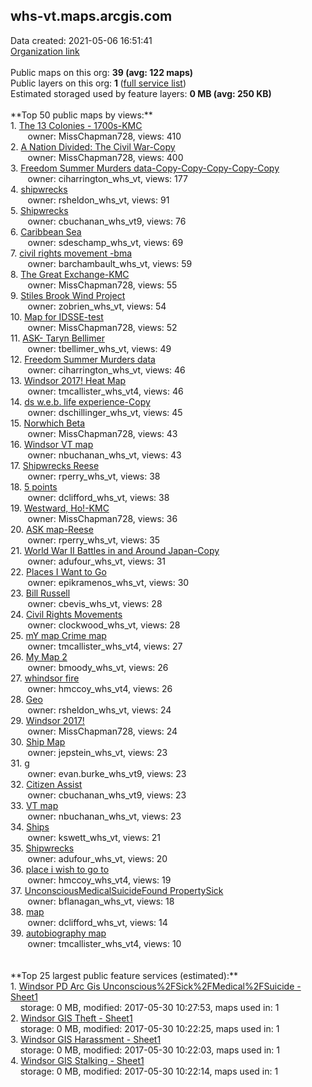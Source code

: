 <h2>whs-vt.maps.arcgis.com</h2> Data created: 2021-05-06 16:51:41 <br /><a target='new' href='https://whs-vt.maps.arcgis.com'>Organization link</a><br /><br />Public maps on this org: <b>39 (avg: 122 maps)</b><br />Public layers on this org: <b>1 </b>(<a target='new' href='https://services.arcgis.com/M2iy7cwxIRkLmZ8p/ArcGIS/rest/services'>full service list</a>)<br />Estimated storaged used by feature layers: <b>0 MB (avg: 250 KB)</b><br /><br />**Top 50 public maps by views:**<br />  1. <a target='new' href='https://www.arcgis.com/home/item.html?id=49c5a7fde9044968b225b7b8d85f6503'>The 13 Colonies - 1700s-KMC</a> <br />  &nbsp;&nbsp;&nbsp;&nbsp; &nbsp;&nbsp;owner: MissChapman728, views: 410<br />  2. <a target='new' href='https://www.arcgis.com/home/item.html?id=879bc043939c44498a9ea8d3bcc9f66a'>A Nation Divided: The Civil War-Copy</a> <br />  &nbsp;&nbsp;&nbsp;&nbsp; &nbsp;&nbsp;owner: MissChapman728, views: 400<br />  3. <a target='new' href='https://www.arcgis.com/home/item.html?id=46592166b9c04960b27d9a19c590bb3b'>Freedom Summer Murders data-Copy-Copy-Copy-Copy-Copy</a> <br />  &nbsp;&nbsp;&nbsp;&nbsp; &nbsp;&nbsp;owner: ciharrington_whs_vt, views: 177<br />  4. <a target='new' href='https://www.arcgis.com/home/item.html?id=6849da6fe62847f987d5a094b5cdd65a'>shipwrecks</a> <br />  &nbsp;&nbsp;&nbsp;&nbsp; &nbsp;&nbsp;owner: rsheldon_whs_vt, views: 91<br />  5. <a target='new' href='https://www.arcgis.com/home/item.html?id=67e8da1e91dc483abf0e39c303386896'>Shipwrecks</a> <br />  &nbsp;&nbsp;&nbsp;&nbsp; &nbsp;&nbsp;owner: cbuchanan_whs_vt9, views: 76<br />  6. <a target='new' href='https://www.arcgis.com/home/item.html?id=bb47a313e50645df857a4ed6af1ff3ca'>Caribbean Sea</a> <br />  &nbsp;&nbsp;&nbsp;&nbsp; &nbsp;&nbsp;owner: sdeschamp_whs_vt, views: 69<br />  7. <a target='new' href='https://www.arcgis.com/home/item.html?id=d7fa0598665341ad8ad138893c93dc4e'>civil rights movement -bma</a> <br />  &nbsp;&nbsp;&nbsp;&nbsp; &nbsp;&nbsp;owner: barchambault_whs_vt, views: 59<br />  8. <a target='new' href='https://www.arcgis.com/home/item.html?id=c7a9c4c2478c4655bd77de849f8d35f7'>The Great Exchange-KMC</a> <br />  &nbsp;&nbsp;&nbsp;&nbsp; &nbsp;&nbsp;owner: MissChapman728, views: 55<br />  9. <a target='new' href='https://www.arcgis.com/home/item.html?id=6911e8a6a8ab4065943432ecb6a4ec8f'>Stiles Brook Wind Project</a> <br />  &nbsp;&nbsp;&nbsp;&nbsp; &nbsp;&nbsp;owner: zobrien_whs_vt, views: 54<br />  10. <a target='new' href='https://www.arcgis.com/home/item.html?id=c79c687a77154c098f1f6748d205a3bd'>Map for IDSSE-test</a> <br />  &nbsp;&nbsp;&nbsp;&nbsp; &nbsp;&nbsp;owner: MissChapman728, views: 52<br />  11. <a target='new' href='https://www.arcgis.com/home/item.html?id=062703a4aa7e43fc85f3b10fc0ce77c5'>ASK- Taryn Bellimer</a> <br />  &nbsp;&nbsp;&nbsp;&nbsp; &nbsp;&nbsp;owner: tbellimer_whs_vt, views: 49<br />  12. <a target='new' href='https://www.arcgis.com/home/item.html?id=7e4d5d200fb84d97a472abf37a924abe'>Freedom Summer Murders data</a> <br />  &nbsp;&nbsp;&nbsp;&nbsp; &nbsp;&nbsp;owner: ciharrington_whs_vt, views: 46<br />  13. <a target='new' href='https://www.arcgis.com/home/item.html?id=f2471655bc4f45c38933b9e2896e2573'>Windsor 2017! Heat Map</a> <br />  &nbsp;&nbsp;&nbsp;&nbsp; &nbsp;&nbsp;owner: tmcallister_whs_vt4, views: 46<br />  14. <a target='new' href='https://www.arcgis.com/home/item.html?id=5f8117eac2ec4d9b8c4bc2e35968784f'>ds w.e.b. life experience-Copy</a> <br />  &nbsp;&nbsp;&nbsp;&nbsp; &nbsp;&nbsp;owner: dschillinger_whs_vt, views: 45<br />  15. <a target='new' href='https://www.arcgis.com/home/item.html?id=b7900b591cd4475d8472f3cc727a44c8'>Norwhich Beta</a> <br />  &nbsp;&nbsp;&nbsp;&nbsp; &nbsp;&nbsp;owner: MissChapman728, views: 43<br />  16. <a target='new' href='https://www.arcgis.com/home/item.html?id=c070249b84884c87a8d16a7b5e3dbff6'>Windsor VT map</a> <br />  &nbsp;&nbsp;&nbsp;&nbsp; &nbsp;&nbsp;owner: nbuchanan_whs_vt, views: 43<br />  17. <a target='new' href='https://www.arcgis.com/home/item.html?id=0e29d44994274f579c24045e980cde8c'>Shipwrecks Reese</a> <br />  &nbsp;&nbsp;&nbsp;&nbsp; &nbsp;&nbsp;owner: rperry_whs_vt, views: 38<br />  18. <a target='new' href='https://www.arcgis.com/home/item.html?id=dcfaaf0a8b384c56920b3da887fa1f7c'>5 points</a> <br />  &nbsp;&nbsp;&nbsp;&nbsp; &nbsp;&nbsp;owner: dclifford_whs_vt, views: 38<br />  19. <a target='new' href='https://www.arcgis.com/home/item.html?id=bf44925d11b14350be937b9212699ff8'>Westward, Ho!-KMC</a> <br />  &nbsp;&nbsp;&nbsp;&nbsp; &nbsp;&nbsp;owner: MissChapman728, views: 36<br />  20. <a target='new' href='https://www.arcgis.com/home/item.html?id=34a39741680b498c8e4ca01debb130d1'>ASK map-Reese</a> <br />  &nbsp;&nbsp;&nbsp;&nbsp; &nbsp;&nbsp;owner: rperry_whs_vt, views: 35<br />  21. <a target='new' href='https://www.arcgis.com/home/item.html?id=0bfa3af102f146b7abe1aca0c69d272e'>World War II Battles in and Around Japan-Copy</a> <br />  &nbsp;&nbsp;&nbsp;&nbsp; &nbsp;&nbsp;owner: adufour_whs_vt, views: 31<br />  22. <a target='new' href='https://www.arcgis.com/home/item.html?id=e1869cd85a0b4386a010ef2e5e4b4392'>Places I Want to Go</a> <br />  &nbsp;&nbsp;&nbsp;&nbsp; &nbsp;&nbsp;owner: epikramenos_whs_vt, views: 30<br />  23. <a target='new' href='https://www.arcgis.com/home/item.html?id=d9c90a397e8f4194853146c4aa5d27fa'>Bill Russell</a> <br />  &nbsp;&nbsp;&nbsp;&nbsp; &nbsp;&nbsp;owner: cbevis_whs_vt, views: 28<br />  24. <a target='new' href='https://www.arcgis.com/home/item.html?id=921ea9e6f4064ed58fe692a82380e8ed'>Civil Rights Movements</a> <br />  &nbsp;&nbsp;&nbsp;&nbsp; &nbsp;&nbsp;owner: clockwood_whs_vt, views: 28<br />  25. <a target='new' href='https://www.arcgis.com/home/item.html?id=1d94db4608834f81bd9637b52f5625b7'>mY map Crime map</a> <br />  &nbsp;&nbsp;&nbsp;&nbsp; &nbsp;&nbsp;owner: tmcallister_whs_vt4, views: 27<br />  26. <a target='new' href='https://www.arcgis.com/home/item.html?id=50815c69c90641e188a3452b5c56302b'>My Map 2</a> <br />  &nbsp;&nbsp;&nbsp;&nbsp; &nbsp;&nbsp;owner: bmoody_whs_vt, views: 26<br />  27. <a target='new' href='https://www.arcgis.com/home/item.html?id=c40cebaa91b8442eb12c9ca58f6d7b72'>whindsor  fire</a> <br />  &nbsp;&nbsp;&nbsp;&nbsp; &nbsp;&nbsp;owner: hmccoy_whs_vt4, views: 26<br />  28. <a target='new' href='https://www.arcgis.com/home/item.html?id=b8cb332730374e138014579774a1b0e8'>Geo</a> <br />  &nbsp;&nbsp;&nbsp;&nbsp; &nbsp;&nbsp;owner: rsheldon_whs_vt, views: 24<br />  29. <a target='new' href='https://www.arcgis.com/home/item.html?id=94472c3aeaad469da882a86bb15cf79a'>Windsor 2017!</a> <br />  &nbsp;&nbsp;&nbsp;&nbsp; &nbsp;&nbsp;owner: MissChapman728, views: 24<br />  30. <a target='new' href='https://www.arcgis.com/home/item.html?id=6f4b8c91d91548caa9de960f24ffa035'>Ship Map</a> <br />  &nbsp;&nbsp;&nbsp;&nbsp; &nbsp;&nbsp;owner: jepstein_whs_vt, views: 23<br />  31. <a target='new' href='https://www.arcgis.com/home/item.html?id=5e347e88e3e2402d8bb9dc7447d5cb77'>g</a> <br />  &nbsp;&nbsp;&nbsp;&nbsp; &nbsp;&nbsp;owner: evan.burke_whs_vt9, views: 23<br />  32. <a target='new' href='https://www.arcgis.com/home/item.html?id=eea1af7cb79644a494e4cf3b50f75af2'>Citizen Assist</a> <br />  &nbsp;&nbsp;&nbsp;&nbsp; &nbsp;&nbsp;owner: cbuchanan_whs_vt9, views: 23<br />  33. <a target='new' href='https://www.arcgis.com/home/item.html?id=8319d3f8ccec49e09c4a8030dae4ff4e'>VT map</a> <br />  &nbsp;&nbsp;&nbsp;&nbsp; &nbsp;&nbsp;owner: nbuchanan_whs_vt, views: 23<br />  34. <a target='new' href='https://www.arcgis.com/home/item.html?id=80b51c9fbf1a477c81b2775a4509bc0f'>Ships</a> <br />  &nbsp;&nbsp;&nbsp;&nbsp; &nbsp;&nbsp;owner: kswett_whs_vt, views: 21<br />  35. <a target='new' href='https://www.arcgis.com/home/item.html?id=8b83d7d42aee43f08fb6bcf576bf0ba3'>Shipwrecks</a> <br />  &nbsp;&nbsp;&nbsp;&nbsp; &nbsp;&nbsp;owner: adufour_whs_vt, views: 20<br />  36. <a target='new' href='https://www.arcgis.com/home/item.html?id=e146eee71280494d9398562be29801dc'>place i wish to go to</a> <br />  &nbsp;&nbsp;&nbsp;&nbsp; &nbsp;&nbsp;owner: hmccoy_whs_vt4, views: 19<br />  37. <a target='new' href='https://www.arcgis.com/home/item.html?id=7c8e5b0ef59f4f11a7b4a935a0fff852'>UnconsciousMedicalSuicideFound PropertySick</a> <br />  &nbsp;&nbsp;&nbsp;&nbsp; &nbsp;&nbsp;owner: bflanagan_whs_vt, views: 18<br />  38. <a target='new' href='https://www.arcgis.com/home/item.html?id=5630c44639664336b22b9e05b3cbc390'>map</a> <br />  &nbsp;&nbsp;&nbsp;&nbsp; &nbsp;&nbsp;owner: dclifford_whs_vt, views: 14<br />  39. <a target='new' href='https://www.arcgis.com/home/item.html?id=9ea11f620e12496cb24db60c94fb8505'>autobiography map</a> <br />  &nbsp;&nbsp;&nbsp;&nbsp; &nbsp;&nbsp;owner: tmcallister_whs_vt4, views: 10<br /><br /><br />**Top 25 largest public feature services (estimated):**<br /> 1. <a target='new' href='https://www.arcgis.com/home/item.html?id=38961536265248c69a3c5741efcb3ed4'>Windsor PD Arc Gis Unconscious%2FSick%2FMedical%2FSuicide - Sheet1</a><br /> &nbsp;&nbsp;&nbsp;&nbsp;storage: 0 MB, modified: 2017-05-30 10:27:53, maps used in: 1<br /> 2. <a target='new' href='https://www.arcgis.com/home/item.html?id=ab3624adf0854407bf7d0ca33a291abc'>Windsor GIS Theft - Sheet1</a><br /> &nbsp;&nbsp;&nbsp;&nbsp;storage: 0 MB, modified: 2017-05-30 10:22:25, maps used in: 1<br /> 3. <a target='new' href='https://www.arcgis.com/home/item.html?id=8d9eecc43e1649afbcd72fa236646d49'>Windsor GIS Harassment - Sheet1</a><br /> &nbsp;&nbsp;&nbsp;&nbsp;storage: 0 MB, modified: 2017-05-30 10:22:03, maps used in: 1<br /> 4. <a target='new' href='https://www.arcgis.com/home/item.html?id=7b7bce87bc994c82afc57a7e9f8668c2'>Windsor GIS Stalking - Sheet1</a><br /> &nbsp;&nbsp;&nbsp;&nbsp;storage: 0 MB, modified: 2017-05-30 10:22:14, maps used in: 1<br />